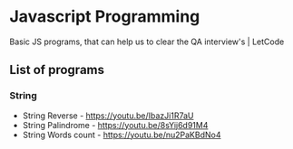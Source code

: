 # Javascript Programming

Basic JS programs, that can help us to clear the QA interview's | LetCode

## List of programs

### String

- String Reverse - https://youtu.be/IbazJi1R7aU
- String Palindrome - https://youtu.be/8sYij6d91M4
- String Words count - https://youtu.be/nu2PaKBdNo4
